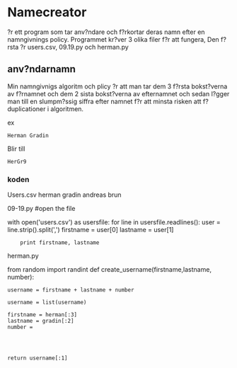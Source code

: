 # Namecreator

?r ett program som tar anv?ndare och f?rkortar deras namn efter en namngivnings policy. Programmet kr?ver 3 olika filer f?r att fungera,
Den f?rsta ?r users.csv, 09.19.py och herman.py

## anv?ndarnamn

Min namngivnigs algoritm och plicy ?r att man tar dem 3 f?rsta bokst?verna av f?rnamnet och dem 2 sista bokst?verna av efternamnet och sedan l?gger man till en slumpm?ssig siffra efter namnet f?r att
minsta risken att f? duplicationer i algoritmen.

ex

    Herman Gradin

Blir till

    HerGr9

 ### koden

 Users.csv
 herman gradin
andreas brun

09-19.py
#open the file

with open('users.csv') as usersfile:
    for line in usersfile.readlines():
        user = line.strip().split(',')
        firstname = user[0]
        lastname =  user[1]

        print firstname, lastname

herman.py

from random import randint
def create_username(firstname,lastname, number):

    username = firstname + lastname + number

    username = list(username)

    firstname = herman[:3]
    lastname = gradin[:2]
    number =




    return username[:1]


